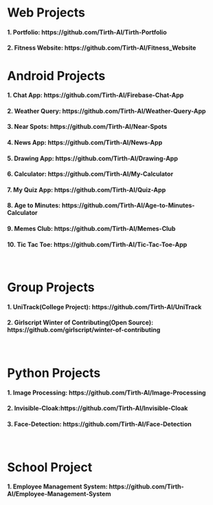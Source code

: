 # Web Projects
<h4>1. Portfolio: https://github.com/Tirth-AI/Tirth-Portfolio</h4>
<h4>2. Fitness Website: https://github.com/Tirth-AI/Fitness_Website</h4>


# Android Projects

<h4>1. Chat App: https://github.com/Tirth-AI/Firebase-Chat-App</h4>
<h4>2. Weather Query: https://github.com/Tirth-AI/Weather-Query-App</h4>
<h4>3. Near Spots: https://github.com/Tirth-AI/Near-Spots</h4>
<h4>4. News App: https://github.com/Tirth-AI/News-App</h4>
<h4>5. Drawing App: https://github.com/Tirth-AI/Drawing-App </h4>
<h4>6. Calculator: https://github.com/Tirth-AI/My-Calculator</h4>
<h4>7. My Quiz App: https://github.com/Tirth-AI/Quiz-App</h4>
<h4>8. Age to Minutes: https://github.com/Tirth-AI/Age-to-Minutes-Calculator</h4>
<h4>9. Memes Club: https://github.com/Tirth-AI/Memes-Club</h4>
<h4>10. Tic Tac Toe: https://github.com/Tirth-AI/Tic-Tac-Toe-App</h4>
<br>

# Group Projects

<h4>1. UniTrack(College Project): https://github.com/Tirth-AI/UniTrack </h4>
<h4>2. Girlscript Winter of Contributing(Open Source): https://github.com/girlscript/winter-of-contributing </h4>
<br>

# Python Projects

<h4>1. Image Processing: https://github.com/Tirth-AI/Image-Processing</h4>
<h4>2. Invisible-Cloak:https://github.com/Tirth-AI/Invisible-Cloak</h4>
<h4>3. Face-Detection: https://github.com/Tirth-AI/Face-Detection</h4>
<br>


# School Project

<h4>1. Employee Management System: https://github.com/Tirth-AI/Employee-Management-System</h4>
